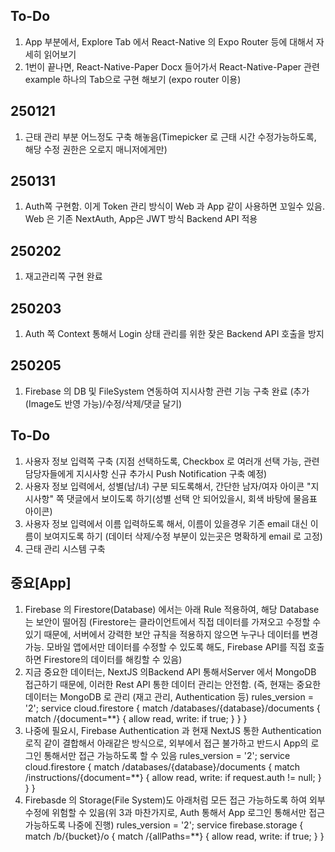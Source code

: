 ## To-Do
1) App 부분에서, Explore Tab 에서 React-Native 의 Expo Router 등에 대해서 자세히 읽어보기
2) 1번이 끝나면, React-Native-Paper Docx 들어가서 React-Native-Paper 관련 example 하나의 Tab으로 구현 해보기 (expo router 이용)

## 250121
1) 근태 관리 부분 어느정도 구축 해놓음(Timepicker 로 근태 시간 수정가능하도록, 해당 수정 권한은 오로지 매니저에게만)

## 250131
1) Auth쪽 구현함. 이게 Token 관리 방식이 Web 과 App 같이 사용하면 꼬일수 있음. Web 은 기존 NextAuth, App은 JWT 방식 Backend API 적용

## 250202
1) 재고관리쪽 구현 완료

## 250203
1) Auth 쪽 Context 통해서 Login 상태 관리를 위한 잦은 Backend API 호출을 방지

## 250205
1) Firebase 의 DB 및 FileSystem 연동하여 지시사항 관련 기능 구축 완료 (추가(Image도 반영 가능)/수정/삭제/댓글 달기)

## To-Do
1) 사용자 정보 입력쪽 구축 (지점 선택하도록, Checkbox 로 여러개 선택 가능, 관련 담당자들에게 지시사항 신규 추가시 Push Notification 구축 예정)
2) 사용자 정보 입력에서, 성별(남/녀) 구분 되도록해서, 간단한 남자/여자 아이콘 "지시사항" 쪽 댓글에서 보이도록 하기(성별 선택 안 되어있을시, 회색 바탕에 물음표 아이콘)
3) 사용자 정보 입력에서 이름 입력하도록 해서, 이름이 있을경우 기존 email 대신 이름이 보여지도록 하기 (데이터 삭제/수정 부분이 있는곳은 명확하게 email 로 고정)
2) 근태 관리 시스템 구축

## 중요[App]
1) Firebase 의 Firestore(Database) 에서는 아래 Rule 적용하여, 해당 Database는 보안이 떨어짐 
(Firestore는 클라이언트에서 직접 데이터를 가져오고 수정할 수 있기 때문에, 서버에서 강력한 보안 규칙을 적용하지 않으면 누구나 데이터를 변경 가능.
모바일 앱에서만 데이터를 수정할 수 있도록 해도, Firebase API를 직접 호출하면 Firestore의 데이터를 해킹할 수 있음)
2) 지금 중요한 데이터는, NextJS 의Backend API 통해서Server 에서 MongoDB 접근하기 때문에, 이러한 Rest API 통한 데이터 관리는 안전함. 
(즉, 현재는 중요한 데이터는 MongoDB 로 관리 (재고 관리, Authentication 등)
rules_version = '2';
service cloud.firestore {
  match /databases/{database}/documents {
    match /{document=**} {
      allow read, write: if true;
    }
  }
}
3) 나중에 필요시, Firebase Authentication 과 현재 NextJS 통한 Authentication 로직 같이 결합해서 아래같은 방식으로, 외부에서 접근 불가하고 반드시 App의 로그인 통해서만 접근 가능하도록 할 수 있음 
rules_version = '2';
service cloud.firestore {
  match /databases/{database}/documents {
    match /instructions/{document=**} {
      allow read, write: if request.auth != null;
    }
  }
}
4) Firebasde 의 Storage(File System)도 아래처럼 모든 접근 가능하도록 하여 외부 수정에 위험할 수 있음(위 3과 마찬가지로, Auth 통해서 App 로그인 통해서만 접근 가능하도록 나중에 진행)
rules_version = '2';
service firebase.storage {
  match /b/{bucket}/o {
    match /{allPaths=**} {
      allow read, write: if true;
    }
  }